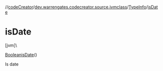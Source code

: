 //[codeCreator](../../../index.md)/[dev.warrengates.codecreator.source.jvmclass](../index.md)/[TypeInfo](index.md)/[isDate](is-date.md)

# isDate

[jvm]\

[Boolean](https://docs.oracle.com/javase/8/docs/api/java/lang/Boolean.html)[isDate](is-date.md)()

Is date

